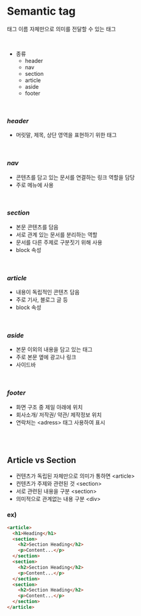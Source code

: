 # Semantic tag

태그 이름 자체만으로 의미를 전달할 수 있는 태그

<br>

- 종류
  - header
  - nav
  - section
  - article
  - aside
  - footer

<br>

### **_header_**

- 머릿말, 제목, 상단 영역을 표현하기 위한 태그

<br>

### **_nav_**

- 콘텐츠를 담고 있는 문서를 연결하는 링크 역할을 담당
- 주로 메뉴에 사용

<br>

### **_section_**

- 본문 콘텐츠를 담음
- 서로 관계 있는 문서를 분리하는 역할
- 문서를 다른 주제로 구분짓기 위해 사용
- block 속성

<br>

### **_article_**

- 내용이 독립적인 콘텐츠 담음
- 주로 기사, 블로그 글 등
- block 속성

<br>

### **_aside_**

- 본문 이외의 내용을 담고 있는 태그
- 주로 본문 옆에 광고나 링크
- 사이드바

<br>

### **_footer_**

- 화면 구조 중 제일 아래에 위치
- 회사소개/ 저작권/ 약관/ 제작정보 위치
- 연락처는 \<adress> 태그 사용하여 표시

<br><br>

## **Article vs Section**

- 컨텐츠가 독립된 자체만으로 의미가 통하면 \<article>
- 컨텐츠가 주제와 관련된 것 \<section>
- 서로 관련된 내용을 구분 \<section>
- 의미적으로 관계없는 내용 구분 \<div>

### ex)

```html
<article>
  <h1>Heading</h1>
  <section>
    <h2>Section Heading</h2>
    <p>Content...</p>
  </section>
  <section>
    <h2>Section Heading</h2>
    <p>Content...</p>
  </section>
  <section>
    <h2>Section Heading</h2>
    <p>Content...</p>
  </section>
</article>
```
